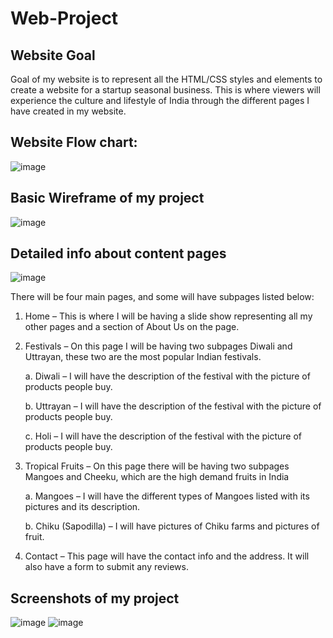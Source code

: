 # Web-Project


## Website Goal

Goal of my website is to represent all the HTML/CSS styles and elements to create a website for a startup seasonal business. This is where viewers will experience the culture and lifestyle of India through the different pages I have created in my website.


## Website Flow chart:
![image](https://user-images.githubusercontent.com/46975039/58932770-e9536680-8719-11e9-83c5-86eb03395793.png)

## Basic Wireframe of my project
![image](https://user-images.githubusercontent.com/46975039/58932726-c032d600-8719-11e9-8b21-aedc12c7e50c.png)

## Detailed info about content pages
![image](https://user-images.githubusercontent.com/46975039/58933237-7c40d080-871b-11e9-9f9b-962d71f56686.png)

There will be four main pages, and some will have subpages listed below:
1.	Home – This is where I will be having a slide show representing all my other pages and a section of About Us on the page. 
2.	Festivals – On this page I will be having two subpages Diwali and Uttrayan, these two are the most popular Indian festivals.

    a.	Diwali – I will have the description of the festival with the picture of products people buy.
    
    b.	Uttrayan – I will have the description of the festival with the picture of products people buy.
    
    c.	Holi – I will have the description of the festival with the picture of products people buy.
3.	Tropical Fruits – On this page there will be having two subpages Mangoes and Cheeku, which are the high demand fruits in India

    a.	Mangoes – I will have the different types of Mangoes listed with its pictures and its description.
    
    b.	Chiku (Sapodilla) – I will have pictures of Chiku farms and pictures of fruit. 
4.	Contact – This page will have the contact info and the address. It will also have a form to submit any reviews.   


## Screenshots of my project
![image](https://user-images.githubusercontent.com/46975039/58932834-1f90e600-871a-11e9-92dd-c9bba088e777.png)
![image](https://user-images.githubusercontent.com/46975039/58932921-78607e80-871a-11e9-9845-e62479a41979.png)
